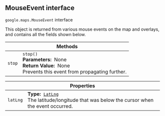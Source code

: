 <h2 id="MouseEvent"> MouseEvent interface </h2><p>
<code><span itemprop="path">google.maps</span>.<span itemprop="name">MouseEvent</span></code>
interface
</p><p>This object is returned from various mouse events on the map and overlays, and contains all the fields shown below.</p><div class="devsite-table-wrapper"><table class="methods responsive" summary="interface MouseEvent - Methods">
<thead>
<tr><th colspan="2">Methods</th>
</tr></thead>
<tbody>
<tr id="MouseEvent.stop">
<td><code><span>stop</span></code></td>
<td><div><code>stop()</code></div>
<div class="desc"><strong>Parameters:</strong>&nbsp; None</div>
<div class="desc"><strong>Return Value:</strong>&nbsp; None</div>
<div class="desc">Prevents this event from propagating further.</div></td>
</tr>
</tbody>
</table></div><div class="devsite-table-wrapper"><table class="properties responsive" summary="interface MouseEvent - Properties">
<thead>
<tr><th colspan="2">Properties</th>
</tr></thead>
<tbody>
<tr id="MouseEvent.latLng">
<td><code><span>latLng</span></code></td>
<td><div><strong>Type:</strong>&nbsp; <code><a href="https://github.com/amenadiel/google-maps-documentation/blob/master/docs/LatLng.md">LatLng</a></code></div>
<div class="desc">The latitude/longitude that was below the cursor when the event occurred.</div></td>
</tr>
</tbody>
</table></div>